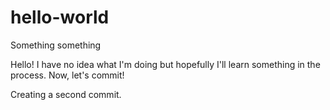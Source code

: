 # hello-world
Something something


Hello! I have no idea what I'm doing but hopefully I'll learn something in the process.
Now, let's commit!

Creating a second commit.
